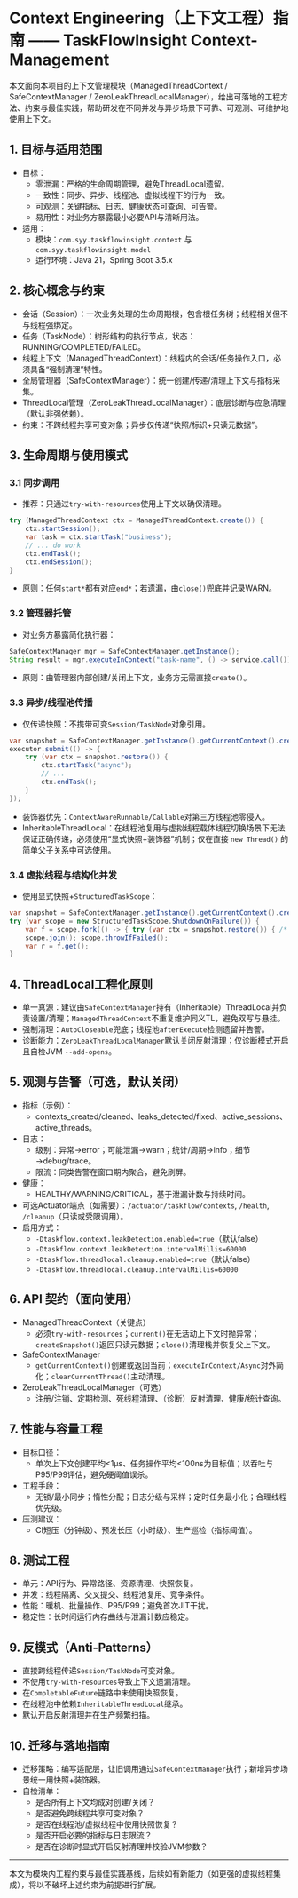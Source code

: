 # Context Engineering（上下文工程）指南 —— TaskFlowInsight Context-Management

本文面向本项目的上下文管理模块（ManagedThreadContext / SafeContextManager / ZeroLeakThreadLocalManager），给出可落地的工程方法、约束与最佳实践，帮助研发在不同并发与异步场景下可靠、可观测、可维护地使用上下文。

## 1. 目标与适用范围
- 目标：
  - 零泄漏：严格的生命周期管理，避免ThreadLocal遗留。
  - 一致性：同步、异步、线程池、虚拟线程下的行为一致。
  - 可观测：关键指标、日志、健康状态可查询、可告警。
  - 易用性：对业务方暴露最小必要API与清晰用法。
- 适用：
  - 模块：`com.syy.taskflowinsight.context` 与 `com.syy.taskflowinsight.model`
  - 运行环境：Java 21，Spring Boot 3.5.x

## 2. 核心概念与约束
- 会话（Session）：一次业务处理的生命周期根，包含根任务树；线程相关但不与线程强绑定。
- 任务（TaskNode）：树形结构的执行节点，状态：RUNNING/COMPLETED/FAILED。
- 线程上下文（ManagedThreadContext）：线程内的会话/任务操作入口，必须具备“强制清理”特性。
- 全局管理器（SafeContextManager）：统一创建/传递/清理上下文与指标采集。
- ThreadLocal管理（ZeroLeakThreadLocalManager）：底层诊断与应急清理（默认非强依赖）。
- 约束：不跨线程共享可变对象；异步仅传递“快照/标识+只读元数据”。

## 3. 生命周期与使用模式
### 3.1 同步调用
- 推荐：只通过`try-with-resources`使用上下文以确保清理。
```java
try (ManagedThreadContext ctx = ManagedThreadContext.create()) {
    ctx.startSession();
    var task = ctx.startTask("business");
    // ... do work
    ctx.endTask();
    ctx.endSession();
}
```
- 原则：任何`start*`都有对应`end*`；若遗漏，由`close()`兜底并记录WARN。

### 3.2 管理器托管
- 对业务方暴露简化执行器：
```java
SafeContextManager mgr = SafeContextManager.getInstance();
String result = mgr.executeInContext("task-name", () -> service.call());
```
- 原则：由管理器内部创建/关闭上下文，业务方无需直接`create()`。

### 3.3 异步/线程池传播
- 仅传递快照：不携带可变`Session/TaskNode`对象引用。
```java
var snapshot = SafeContextManager.getInstance().getCurrentContext().createSnapshot();
executor.submit(() -> {
    try (var ctx = snapshot.restore()) {
        ctx.startTask("async");
        // ...
        ctx.endTask();
    }
});
```
- 装饰器优先：`ContextAwareRunnable/Callable`对第三方线程池零侵入。
- InheritableThreadLocal：在线程池复用与虚拟线程载体线程切换场景下无法保证正确传递，必须使用“显式快照+装饰器”机制；仅在直接 `new Thread()` 的简单父子关系中可选使用。

### 3.4 虚拟线程与结构化并发
- 使用显式快照+`StructuredTaskScope`：
```java
var snapshot = SafeContextManager.getInstance().getCurrentContext().createSnapshot();
try (var scope = new StructuredTaskScope.ShutdownOnFailure()) {
    var f = scope.fork(() -> { try (var ctx = snapshot.restore()) { /* ... */ return 1; } });
    scope.join(); scope.throwIfFailed();
    var r = f.get();
}
```

## 4. ThreadLocal工程化原则
- 单一真源：建议由`SafeContextManager`持有（Inheritable）ThreadLocal并负责设置/清理；`ManagedThreadContext`不重复维护同义TL，避免双写与悬挂。
- 强制清理：`AutoCloseable`兜底；线程池`afterExecute`检测遗留并告警。
- 诊断能力：`ZeroLeakThreadLocalManager`默认关闭反射清理；仅诊断模式开启且自检JVM `--add-opens`。

## 5. 观测与告警（可选，默认关闭）
- 指标（示例）：
  - contexts_created/cleaned、leaks_detected/fixed、active_sessions、active_threads。
- 日志：
  - 级别：异常→error；可能泄漏→warn；统计/周期→info；细节→debug/trace。
  - 限流：同类告警在窗口期内聚合，避免刷屏。
- 健康：
  - HEALTHY/WARNING/CRITICAL，基于泄漏计数与持续时间。
- 可选Actuator端点（如需要）：`/actuator/taskflow/contexts`, `/health`, `/cleanup`（只读或受限调用）。
- 启用方式：
  - `-Dtaskflow.context.leakDetection.enabled=true`（默认false）
  - `-Dtaskflow.context.leakDetection.intervalMillis=60000`
  - `-Dtaskflow.threadlocal.cleanup.enabled=true`（默认false）
  - `-Dtaskflow.threadlocal.cleanup.intervalMillis=60000`

## 6. API 契约（面向使用）
- ManagedThreadContext（关键点）
  - 必须`try-with-resources`；`current()`在无活动上下文时抛异常；`createSnapshot()`返回只读元数据；`close()`清理栈并恢复父上下文。
- SafeContextManager
  - `getCurrentContext()`创建或返回当前；`executeInContext/Async`对外简化；`clearCurrentThread()`主动清理。
- ZeroLeakThreadLocalManager（可选）
  - 注册/注销、定期检测、死线程清理、（诊断）反射清理、健康/统计查询。

## 7. 性能与容量工程
- 目标口径：
  - 单次上下文创建平均<1µs、任务操作平均<100ns为目标值；以吞吐与P95/P99评估，避免硬阈值误杀。
- 工程手段：
  - 无锁/最小同步；惰性分配；日志分级与采样；定时任务最小化；合理线程优先级。
- 压测建议：
  - CI短压（分钟级）、预发长压（小时级）、生产巡检（指标阈值）。

## 8. 测试工程
- 单元：API行为、异常路径、资源清理、快照恢复。
- 并发：线程隔离、交叉提交、线程池复用、竞争条件。
- 性能：暖机、批量操作、P95/P99；避免首次JIT干扰。
- 稳定性：长时间运行内存曲线与泄漏计数应稳定。

## 9. 反模式（Anti-Patterns）
- 直接跨线程传递`Session/TaskNode`可变对象。
- 不使用`try-with-resources`导致上下文遗漏清理。
- 在`CompletableFuture`链路中未使用快照恢复。
- 在线程池中依赖`InheritableThreadLocal`继承。
- 默认开启反射清理并在生产频繁扫描。

## 10. 迁移与落地指南
- 迁移策略：编写适配层，让旧调用通过`SafeContextManager`执行；新增异步场景统一用快照+装饰器。
- 自检清单：
  - 是否所有上下文均成对创建/关闭？
  - 是否避免跨线程共享可变对象？
  - 是否在线程池/虚拟线程中使用快照恢复？
  - 是否开启必要的指标与日志限流？
  - 是否在诊断时显式开启反射清理并校验JVM参数？

---
本文为模块内工程约束与最佳实践基线，后续如有新能力（如更强的虚拟线程集成），将以不破坏上述约束为前提进行扩展。
